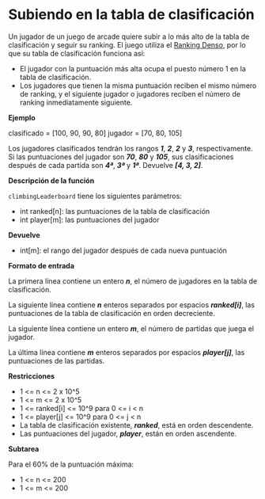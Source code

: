 # Subiendo en la tabla de clasificación

Un jugador de un juego de arcade quiere subir a lo más alto de la tabla de clasificación y seguir su ranking. El juego utiliza el [Ranking Denso](https://en.wikipedia.org/wiki/Ranking#Dense_ranking_.28.221223.22_ranking.29), por lo que su tabla de clasificación funciona así:

- El jugador con la puntuación más alta ocupa el puesto número 1 en la tabla de clasificación.
- Los jugadores que tienen la misma puntuación reciben el mismo número de ranking, y el siguiente jugador o jugadores reciben el número de ranking inmediatamente siguiente.

**Ejemplo**

clasificado = [100, 90, 90, 80]
jugador = [70, 80, 105]

Los jugadores clasificados tendrán los rangos **_1_**, **_2_**, **_2_** y **_3_**, respectivamente. Si las puntuaciones del jugador son **_70_**, **_80_** y **_105_**, sus clasificaciones después de cada partida son **_4ª_**, **_3ª_** y **_1ª_**. Devuelve **_[4, 3, 2]_**.

**Descripción de la función**

`climbingLeaderboard` tiene los siguientes parámetros:

- int ranked[n]: las puntuaciones de la tabla de clasificación
- int player[m]: las puntuaciones del jugador

**Devuelve**

- int[m]: el rango del jugador después de cada nueva puntuación

**Formato de entrada**

La primera línea contiene un entero **_n_**, el número de jugadores en la tabla de clasificación.

La siguiente línea contiene **_n_** enteros separados por espacios **_ranked[i]_**, las puntuaciones de la tabla de clasificación en orden decreciente.

La siguiente línea contiene un entero **_m_**, el número de partidas que juega el jugador.

La última línea contiene **_m_** enteros separados por espacios **_player[j]_**, las puntuaciones de las partidas.

**Restricciones**

- 1 <= n <= 2 x 10^5
- 1 <= m <= 2 x 10^5
- 1 <= ranked[i] <= 10^9 para 0 <= i < n
- 1 <= player[j] <= 10^9 para 0 <= j < n
- La tabla de clasificación existente, **_ranked_**, está en orden descendente.
- Las puntuaciones del jugador, **_player_**, están en orden ascendente.

**Subtarea**

Para el 60% de la puntuación máxima:

- 1 <= n <= 200
- 1 <= m <= 200